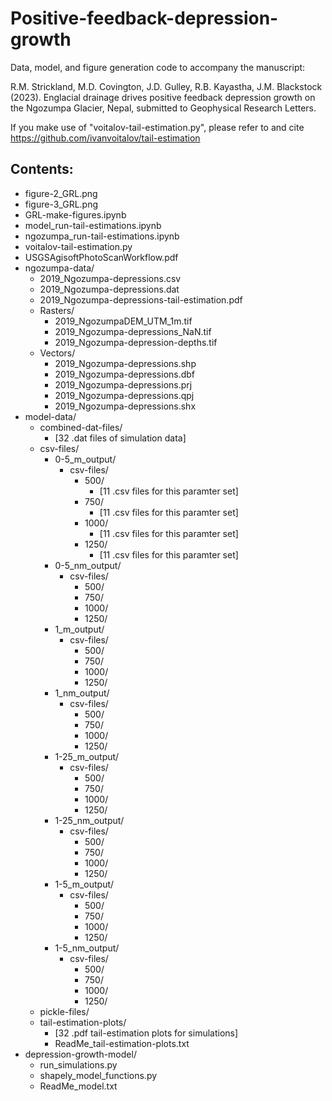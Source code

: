 # Positive-feedback-depression-growth
 Data, model, and figure generation code to accompany the manuscript:
 
 R.M. Strickland, M.D. Covington, J.D. Gulley, R.B. Kayastha, J.M. Blackstock (2023). Englacial drainage drives positive feedback depression growth on the Ngozumpa Glacier, Nepal, submitted to Geophysical Research Letters.
 
 If you make use of "voitalov-tail-estimation.py", please refer to and cite https://github.com/ivanvoitalov/tail-estimation 
 
 ## Contents:
 
 * figure-2_GRL.png
 * figure-3_GRL.png
 * GRL-make-figures.ipynb
 * model_run-tail-estimations.ipynb
 * ngozumpa_run-tail-estimations.ipynb
 * voitalov-tail-estimation.py
 * USGSAgisoftPhotoScanWorkflow.pdf
 * ngozumpa-data/
   * 2019_Ngozumpa-depressions.csv
   * 2019_Ngozumpa-depressions.dat
   * 2019_Ngozumpa-depressions-tail-estimation.pdf
   * Rasters/
     * 2019_NgozumpaDEM_UTM_1m.tif
     * 2019_Ngozumpa-depressions_NaN.tif
     * 2019_Ngozumpa-depression-depths.tif
   * Vectors/
     * 2019_Ngozumpa-depressions.shp
     * 2019_Ngozumpa-depressions.dbf
     * 2019_Ngozumpa-depressions.prj
     * 2019_Ngozumpa-depressions.qpj
     * 2019_Ngozumpa-depressions.shx
 * model-data/
   * combined-dat-files/
     * [32 .dat files of simulation data]
   * csv-files/
     * 0-5_m_output/
       * csv-files/
         * 500/
           * [11 .csv files for this paramter set]
         * 750/
           * [11 .csv files for this paramter set]
         * 1000/
           * [11 .csv files for this paramter set]
         * 1250/
           * [11 .csv files for this paramter set]
     * 0-5_nm_output/
       * csv-files/
         * 500/
         * 750/
         * 1000/
         * 1250/
     * 1_m_output/
       * csv-files/
         * 500/
         * 750/
         * 1000/
         * 1250/
     * 1_nm_output/
       * csv-files/
         * 500/
         * 750/
         * 1000/
         * 1250/
     * 1-25_m_output/
       * csv-files/
         * 500/
         * 750/
         * 1000/
         * 1250/
     * 1-25_nm_output/
       * csv-files/
         * 500/
         * 750/
         * 1000/
         * 1250/
     * 1-5_m_output/
       * csv-files/
         * 500/
         * 750/
         * 1000/
         * 1250/
     * 1-5_nm_output/
       * csv-files/
         * 500/
         * 750/
         * 1000/
         * 1250/
   * pickle-files/
   * tail-estimation-plots/
     * [32 .pdf tail-estimation plots for simulations]
     * ReadMe_tail-estimation-plots.txt
 * depression-growth-model/
   * run_simulations.py
   * shapely_model_functions.py
   * ReadMe_model.txt
